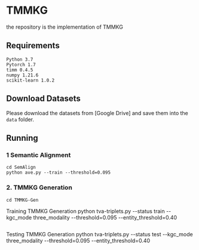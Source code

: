 # TMMKG
the repository is the implementation of TMMKG
## Requirements
```
Python 3.7
Pytorch 1.7
timm 0.4.5
numpy 1.21.6
scikit-learn 1.0.2
```
## Download Datasets
Please download the datasets from [Google Drive] and save them into the `data` folder.
## Running
### 1 Semantic Alignment
```
cd SemAlign
python ave.py --train --threshold=0.095
```
### 2. TMMKG Generation
```
cd TMMKG-Gen
```
Training TMMKG Generation
python tva-triplets.py --status train --kgc_mode three_modality --threshold=0.095 --entity_threshold=0.40
```
```
Testing TMMKG Generation
python tva-triplets.py --status test --kgc_mode three_modality --threshold=0.095 --entity_threshold=0.40
```
```
